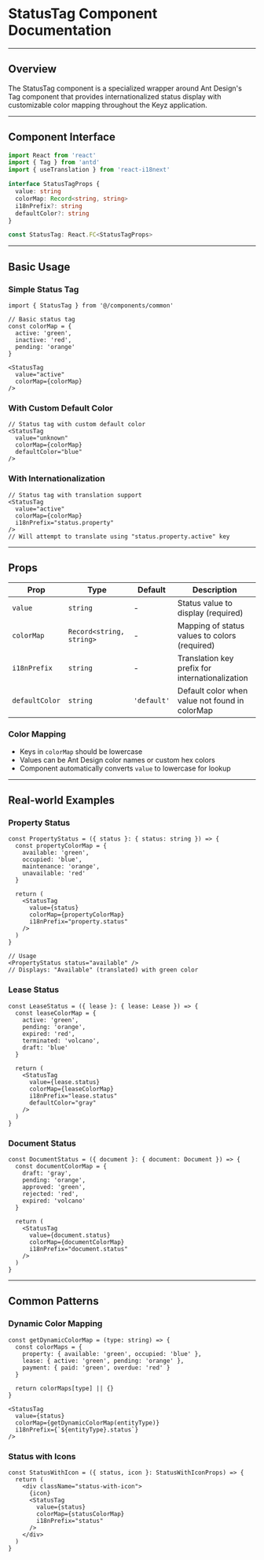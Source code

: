 # StatusTag Component Documentation

---

## Overview
The StatusTag component is a specialized wrapper around Ant Design's Tag component that provides internationalized status display with customizable color mapping throughout the Keyz application.

---

## Component Interface

```typescript
import React from 'react'
import { Tag } from 'antd'
import { useTranslation } from 'react-i18next'

interface StatusTagProps {
  value: string
  colorMap: Record<string, string>
  i18nPrefix?: string
  defaultColor?: string
}

const StatusTag: React.FC<StatusTagProps>
```

---

## Basic Usage

### Simple Status Tag
```tsx
import { StatusTag } from '@/components/common'

// Basic status tag
const colorMap = {
  active: 'green',
  inactive: 'red',
  pending: 'orange'
}

<StatusTag 
  value="active" 
  colorMap={colorMap} 
/>
```

### With Custom Default Color
```tsx
// Status tag with custom default color
<StatusTag 
  value="unknown" 
  colorMap={colorMap}
  defaultColor="blue" 
/>
```

### With Internationalization
```tsx
// Status tag with translation support
<StatusTag 
  value="active" 
  colorMap={colorMap}
  i18nPrefix="status.property" 
/>
// Will attempt to translate using "status.property.active" key
```

---

## Props

| Prop | Type | Default | Description |
|------|------|---------|-------------|
| `value` | `string` | - | Status value to display (required) |
| `colorMap` | `Record<string, string>` | - | Mapping of status values to colors (required) |
| `i18nPrefix` | `string` | - | Translation key prefix for internationalization |
| `defaultColor` | `string` | `'default'` | Default color when value not found in colorMap |

### Color Mapping
- Keys in `colorMap` should be lowercase
- Values can be Ant Design color names or custom hex colors
- Component automatically converts `value` to lowercase for lookup

---

## Real-world Examples

### Property Status
```tsx
const PropertyStatus = ({ status }: { status: string }) => {
  const propertyColorMap = {
    available: 'green',
    occupied: 'blue',
    maintenance: 'orange',
    unavailable: 'red'
  }

  return (
    <StatusTag
      value={status}
      colorMap={propertyColorMap}
      i18nPrefix="property.status"
    />
  )
}

// Usage
<PropertyStatus status="available" />
// Displays: "Available" (translated) with green color
```

### Lease Status
```tsx
const LeaseStatus = ({ lease }: { lease: Lease }) => {
  const leaseColorMap = {
    active: 'green',
    pending: 'orange',
    expired: 'red',
    terminated: 'volcano',
    draft: 'blue'
  }

  return (
    <StatusTag
      value={lease.status}
      colorMap={leaseColorMap}
      i18nPrefix="lease.status"
      defaultColor="gray"
    />
  )
}
```

### Document Status
```tsx
const DocumentStatus = ({ document }: { document: Document }) => {
  const documentColorMap = {
    draft: 'gray',
    pending: 'orange',
    approved: 'green',
    rejected: 'red',
    expired: 'volcano'
  }

  return (
    <StatusTag
      value={document.status}
      colorMap={documentColorMap}
      i18nPrefix="document.status"
    />
  )
}
```

---

## Common Patterns

### Dynamic Color Mapping
```tsx
const getDynamicColorMap = (type: string) => {
  const colorMaps = {
    property: { available: 'green', occupied: 'blue' },
    lease: { active: 'green', pending: 'orange' },
    payment: { paid: 'green', overdue: 'red' }
  }
  
  return colorMaps[type] || {}
}

<StatusTag
  value={status}
  colorMap={getDynamicColorMap(entityType)}
  i18nPrefix={`${entityType}.status`}
/>
```

### Status with Icons
```tsx
const StatusWithIcon = ({ status, icon }: StatusWithIconProps) => {
  return (
    <div className="status-with-icon">
      {icon}
      <StatusTag
        value={status}
        colorMap={statusColorMap}
        i18nPrefix="status"
      />
    </div>
  )
}
``` 